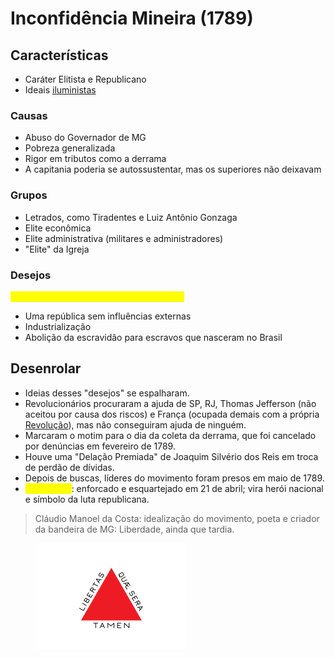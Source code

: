 # Inconfidência Mineira (1789)

## Características

* Caráter Elitista e Republicano
* Ideais [iluministas](../../idade-moderna/iluminismo-e-liberalismo.md)

### Causas

* Abuso do Governador de MG
* Pobreza generalizada
* Rigor em tributos como a derrama
* A capitania poderia se autossustentar, mas os superiores não deixavam

### Grupos

* Letrados, como Tiradentes e Luiz Antônio Gonzaga
* Elite econômica
* Elite administrativa (militares e administradores)
* "Elite" da Igreja

### Desejos

<mark style="color:yellow;">**"A República Florescente de Tiradentes"**</mark>

* Uma república sem influências externas
* Industrialização
* Abolição da escravidão para escravos que nasceram no Brasil

## Desenrolar

* Ideias desses "desejos" se espalharam.
* Revolucionários procuraram a ajuda de SP, RJ, Thomas Jefferson (não aceitou por causa dos riscos) e França (ocupada demais com a própria [Revolução](../../idade-moderna/revolucao-francesa.md)), mas não conseguiram ajuda de ninguém.
* Marcaram o motim para o dia da coleta da derrama, que foi cancelado por denúncias em fevereiro de 1789.
* Houve uma "Delação Premiada" de Joaquim Silvério dos Reis em troca de perdão de dívidas.
* Depois de buscas, líderes do movimento foram presos em maio de 1789.
* <mark style="color:yellow;">**Tiradentes**</mark>: enforcado e esquartejado em 21 de abril; vira herói nacional e símbolo da luta republicana.

> Cláudio Manoel da Costa: idealização do movimento, poeta e criador da bandeira de MG: Liberdade, ainda que tardia.

<figure><img src="../../../.gitbook/assets/image (1) (1) (1).png" alt=""><figcaption></figcaption></figure>

